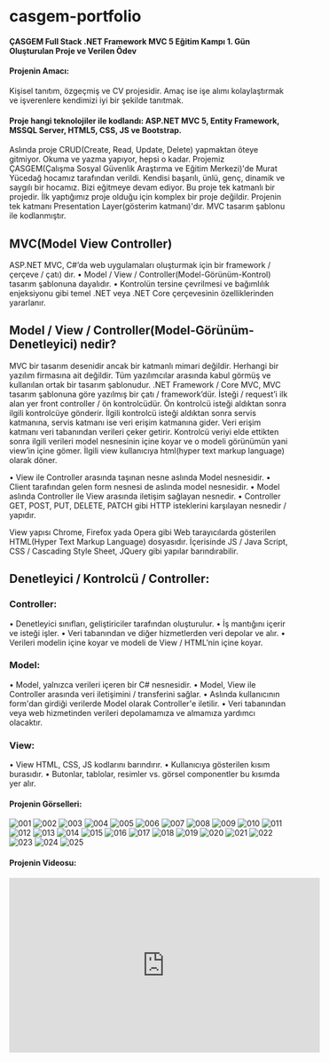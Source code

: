 # casgem-portfolio
#### ÇASGEM Full Stack .NET Framework MVC 5 Eğitim Kampı 1. Gün Oluşturulan Proje ve Verilen Ödev
#### Projenin Amacı:
Kişisel tanıtım, özgeçmiş ve CV projesidir. Amaç ise işe alımı kolaylaştırmak ve işverenlere kendimizi iyi bir şekilde tanıtmak.
#### Proje hangi teknolojiler ile kodlandı: ASP.NET MVC 5, Entity Framework, MSSQL Server, HTML5, CSS, JS ve Bootstrap.
Aslında proje CRUD(Create, Read, Update, Delete) yapmaktan öteye gitmiyor. Okuma ve yazma yapıyor, hepsi o kadar.
Projemiz ÇASGEM(Çalışma Sosyal Güvenlik Araştırma ve Eğitim Merkezi)'de Murat Yücedağ hocamız tarafından verildi. Kendisi başarılı, ünlü, genç, dinamik ve saygılı bir hocamız. Bizi eğitmeye devam ediyor.
Bu proje tek katmanlı bir projedir. İlk yaptığımız proje olduğu için komplex bir proje değildir.
Projenin tek katmanı Presentation Layer(gösterim katmanı)'dır. MVC tasarım şablonu ile kodlanmıştır.
## MVC(Model View Controller)
ASP.NET MVC, C#’da web uygulamaları oluşturmak için bir framework / çerçeve / çatı) dır.
• Model / View / Controller(Model-Görünüm-Kontrol) tasarım şablonuna dayalıdır.
• Kontrolün tersine çevrilmesi ve bağımlılık enjeksiyonu gibi temel .NET veya .NET Core çerçevesinin özelliklerinden yararlanır.
## Model / View / Controller(Model-Görünüm-Denetleyici) nedir?

MVC bir tasarım desenidir ancak bir katmanlı mimari değildir. Herhangi bir yazılım firmasına ait değildir. Tüm yazılımcılar arasında kabul görmüş ve kullanılan ortak bir tasarım şablonudur. .NET Framework / Core MVC, MVC tasarım şablonuna göre yazılmış bir çatı / framework’dür.
İsteği / request’i ilk alan yer front controller / ön kontrolcüdür. Ön kontrolcü isteği aldıktan sonra ilgili kontrolcüye gönderir. İlgili kontrolcü isteği aldıktan sonra servis katmanına, servis katmanı ise veri erişim katmanına gider. Veri erişim katmanı veri tabanından verileri çeker getirir. Kontrolcü veriyi elde ettikten sonra ilgili verileri model nesnesinin içine koyar ve o modeli görünümün yani view’in içine gömer. İlgili view kullanıcıya html(hyper text markup language) olarak döner.

• View ile Controller arasında taşınan nesne aslında Model nesnesidir.
• Client tarafından gelen form nesnesi de aslında model nesnesidir.
• Model aslında Controller ile View arasında iletişim sağlayan nesnedir.
• Controller GET, POST, PUT, DELETE, PATCH gibi HTTP isteklerini karşılayan nesnedir / yapıdır.

View yapısı Chrome, Firefox yada Opera gibi Web tarayıcılarda gösterilen HTML(Hyper Text Markup Language) dosyasıdır. İçerisinde JS / Java Script, CSS / Cascading Style Sheet, JQuery gibi yapılar barındırabilir.

## Denetleyici / Kontrolcü / Controller:

### Controller:
• Denetleyici sınıfları, geliştiriciler tarafından oluşturulur.
• İş mantığını içerir ve isteği işler.
• Veri tabanından ve diğer hizmetlerden veri depolar ve alır.
• Verileri modelin içine koyar ve modeli de View / HTML’nin içine koyar.
### Model:

• Model, yalnızca verileri içeren bir C# nesnesidir.
• Model, View ile Controller arasında veri iletişimini / transferini sağlar.
• Aslında kullanıcının form'dan girdiği verilerde Model olarak Controller'e iletilir.
• Veri tabanından veya web hizmetinden verileri depolamamıza ve almamıza yardımcı olacaktır.

### View:
• View HTML, CSS, JS kodlarını barındırır. 
• Kullanıcıya gösterilen kısım burasıdır.
• Butonlar, tablolar, resimler vs. görsel componentler bu kısımda yer alır.

#### Projenin Görselleri: 
![001](https://github.com/huseyinaydin99/casgem-portfolio/assets/16438043/3ca0f1fc-da3f-485a-8824-d9391c1b21e7)
![002](https://github.com/huseyinaydin99/casgem-portfolio/assets/16438043/d4f7ca97-6f17-415f-9e76-949b6b3a8723)
![003](https://github.com/huseyinaydin99/casgem-portfolio/assets/16438043/a6a8fd33-e29e-480b-a8f4-7807bbcacc38)
![004](https://github.com/huseyinaydin99/casgem-portfolio/assets/16438043/77fdf648-d097-4893-b1c9-de9d7b1808d1)
![005](https://github.com/huseyinaydin99/casgem-portfolio/assets/16438043/15c3b62c-09fa-46e0-887f-1df7e1dbe652)
![006](https://github.com/huseyinaydin99/casgem-portfolio/assets/16438043/ac3e68b7-de14-426d-a372-586cea168d8a)
![007](https://github.com/huseyinaydin99/casgem-portfolio/assets/16438043/c1634abd-9da3-455f-8e4e-2e9a573a9057)
![008](https://github.com/huseyinaydin99/casgem-portfolio/assets/16438043/34dd0e0c-5ee1-4a12-9eac-41a4b7b90c1a)
![009](https://github.com/huseyinaydin99/casgem-portfolio/assets/16438043/a4c03e7a-a50b-4df6-8122-0d8e7235ae49)
![010](https://github.com/huseyinaydin99/casgem-portfolio/assets/16438043/131eeca3-c925-4b36-850b-ee38f945d6d9)
![011](https://github.com/huseyinaydin99/casgem-portfolio/assets/16438043/33bdfc97-47ce-4042-8fbf-bf4f697eb2af)
![012](https://github.com/huseyinaydin99/casgem-portfolio/assets/16438043/cc052b4d-51f5-4dc3-a87d-0f6e4bdf5b4c)
![013](https://github.com/huseyinaydin99/casgem-portfolio/assets/16438043/b1cfb070-a3a4-4461-90b1-c6315abbdf0a)
![014](https://github.com/huseyinaydin99/casgem-portfolio/assets/16438043/917d95f3-6649-444d-8c3c-1e1f2dc4eb4f)
![015](https://github.com/huseyinaydin99/casgem-portfolio/assets/16438043/5e32af40-51f5-4e25-871f-8884d85b5c6a)
![016](https://github.com/huseyinaydin99/casgem-portfolio/assets/16438043/568aacbe-18db-4174-9db6-be987e0d612f)
![017](https://github.com/huseyinaydin99/casgem-portfolio/assets/16438043/54da324e-b982-4446-b0c3-468ed1e580ec)
![018](https://github.com/huseyinaydin99/casgem-portfolio/assets/16438043/88e6e320-8618-4cc2-aae2-0002be3991db)
![019](https://github.com/huseyinaydin99/casgem-portfolio/assets/16438043/13132fee-94c5-44af-8c7a-213d97488395)
![020](https://github.com/huseyinaydin99/casgem-portfolio/assets/16438043/fe82efca-512e-41c5-9a88-8517bb627c56)
![021](https://github.com/huseyinaydin99/casgem-portfolio/assets/16438043/ccf68543-75ba-49cb-aed0-4f010e7e33da)
![022](https://github.com/huseyinaydin99/casgem-portfolio/assets/16438043/736a175e-0c12-4f7f-b6ec-3835c16fa0c7)
![023](https://github.com/huseyinaydin99/casgem-portfolio/assets/16438043/d5e15e02-27d1-4c8c-bdee-091dba9d662c)
![024](https://github.com/huseyinaydin99/casgem-portfolio/assets/16438043/a4ac0e42-eb2b-4565-a700-ea651941e2b2)
![025](https://github.com/huseyinaydin99/casgem-portfolio/assets/16438043/6577eeb5-0e13-482d-99f8-4452814fd1b3)

#### Projenin Videosu: 
<iframe width="560" height="315" src="https://www.youtube.com/embed/nl1yHH_btjM" title="YouTube video player" frameborder="0" allow="accelerometer; autoplay; clipboard-write; encrypted-media; gyroscope; picture-in-picture; web-share" allowfullscreen></iframe>
